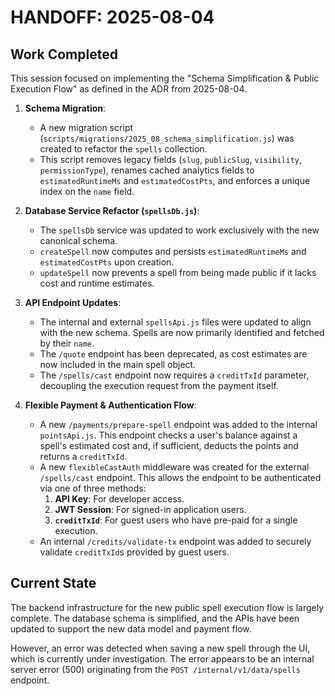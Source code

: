 # HANDOFF: 2025-08-04

## Work Completed

This session focused on implementing the "Schema Simplification & Public Execution Flow" as defined in the ADR from 2025-08-04.

1.  **Schema Migration**:
    *   A new migration script (`scripts/migrations/2025_08_schema_simplification.js`) was created to refactor the `spells` collection.
    *   This script removes legacy fields (`slug`, `publicSlug`, `visibility`, `permissionType`), renames cached analytics fields to `estimatedRuntimeMs` and `estimatedCostPts`, and enforces a unique index on the `name` field.

2.  **Database Service Refactor (`spellsDb.js`)**:
    *   The `spellsDb` service was updated to work exclusively with the new canonical schema.
    *   `createSpell` now computes and persists `estimatedRuntimeMs` and `estimatedCostPts` upon creation.
    *   `updateSpell` now prevents a spell from being made public if it lacks cost and runtime estimates.

3.  **API Endpoint Updates**:
    *   The internal and external `spellsApi.js` files were updated to align with the new schema. Spells are now primarily identified and fetched by their `name`.
    *   The `/quote` endpoint has been deprecated, as cost estimates are now included in the main spell object.
    *   The `/spells/cast` endpoint now requires a `creditTxId` parameter, decoupling the execution request from the payment itself.

4.  **Flexible Payment & Authentication Flow**:
    *   A new `/payments/prepare-spell` endpoint was added to the internal `pointsApi.js`. This endpoint checks a user's balance against a spell's estimated cost and, if sufficient, deducts the points and returns a `creditTxId`.
    *   A new `flexibleCastAuth` middleware was created for the external `/spells/cast` endpoint. This allows the endpoint to be authenticated via one of three methods:
        1.  **API Key**: For developer access.
        2.  **JWT Session**: For signed-in application users.
        3.  **`creditTxId`**: For guest users who have pre-paid for a single execution.
    *   An internal `/credits/validate-tx` endpoint was added to securely validate `creditTxId`s provided by guest users.

## Current State

The backend infrastructure for the new public spell execution flow is largely complete. The database schema is simplified, and the APIs have been updated to support the new data model and payment flow.

However, an error was detected when saving a new spell through the UI, which is currently under investigation. The error appears to be an internal server error (500) originating from the `POST /internal/v1/data/spells` endpoint. 